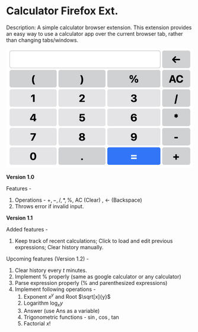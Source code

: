 # Calculator Firefox Ext.

Description: A simple calculator browser extension. This extension provides an easy way to use a calculator app over the current browser tab, rather than changing tabs/windows.

![Untitled](ExtImg.png)

**Version 1.0**

Features - 

1. Operations  - $+, -, /, *, \%$, AC (Clear) , ← (Backspace)
2. Throws error if invalid input.

**Version 1.1**

Added features -
1. Keep track of recent calculations; Click to load and edit previous expressions; Clear history manually.

Upcoming features (Version 1.2) - 

1. Clear history every $t$ minutes.
2. Implement % properly (same as google calculator or any calculator)
3. Parse expression properly (% and parenthesized expressions)
4. Implement following operations -
    1. Exponent $x^y$ and Root $\sqrt[x]{y}$
    2. Logarithm $\log_xy$
    3. Answer (use Ans as a variable)
    4. Trigonometric functions - $\sin$, $\cos$, $\tan$
    5. Factorial $x!$